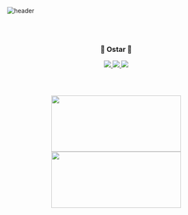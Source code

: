 ![header](https://capsule-render.vercel.app/api?type=Soft&color=gradient&height=100&section=footer&text=Welcome%20to%20my%20Github&fontSize=45)

<br/>
<br/>

<h3 align='center'>🤜 Ostar 🤛</h3>
<p align='center'>
    <a href='https://ostarblog.netlify.app/'>
        <img src='https://img.shields.io/badge/Tech%20Blog-1E821E?style=flat-square&logo=Bloglovin&logoColor=white&link=https://ostarblog.netlify.app/'/>
    </a>
    <a href='https://www.instagram.com/o_star.1/'>
        <img src='https://img.shields.io/badge/Instagram-E4405F?style=flat-square&logo=Instagram&logoColor=white&link=https://www.instagram.com/o_star.1/'/>
    </a>
    <a href='https://www.notion.so/ostarstudyroom/O-star-StudyRoom-b08350f637df436c9d48238c2572e0fa'>
        <img src='https://img.shields.io/badge/Notion-000000?style=flat-square&logo=Notion&logoColor=white&link=https://www.notion.so/ostarstudyroom/O-star-StudyRoom-b08350f637df436c9d48238c2572e0fa'/>
    </a>
</p>
<br/>
<br/>
<p align='center'>
    <img src='https://github-readme-stats.vercel.app/api?username=o-star&theme=radical' width='300px' height='130px'/>  
    <img src='http://mazassumnida.wtf/api/generate_badge?boj=uh04049' width='300px' height='130px'/>
</p>
